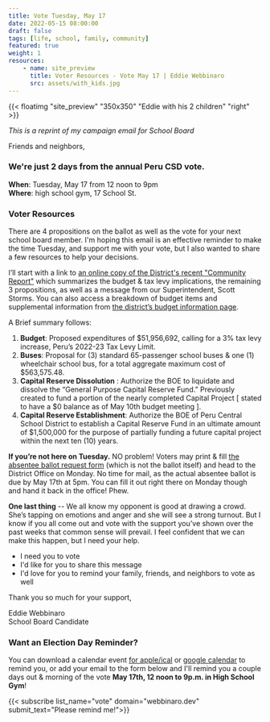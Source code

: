 ```yaml
---
title: Vote Tuesday, May 17 
date: 2022-05-15 08:00:00
draft: false
tags: [life, school, family, community]
featured: true
weight: 1
resources:
    - name: site_preview
      title: Voter Resources - Vote May 17 | Eddie Webbinaro
      src: assets/with_kids.jpg
---
```

{{< floatimg "site_preview" "350x350" "Eddie with his 2 children" "right" >}}

_This is a reprint of my campaign email for School Board_

Friends and neighbors,

### We're just 2 days from the annual Peru CSD vote.

**When**: Tuesday, May 17 from 12 noon to 9pm  
**Where**: high school gym, 17 School St.


### Voter Resources
There are 4 propositions on the ballot as well as the vote for your next school board member. I'm hoping this email is an effective reminder to make the time Tuesday, and support me with your vote, but I also wanted to share a few resources to help your decisions.

I’ll start with a link to [an online copy of the District's recent "Community Report"](https://www.perucsd.org/wp-content/uploads/2022/04/Peru-Budget-NL-2022-23-Blue-and-Black-Pantone-Reflex-Blue-draft-2-1.pdf) which summarizes the budget & tax levy implications, the remaining 3 propositions, as well as a message from our Superintendent, Scott Storms. You can also access a breakdown of budget items and supplemental information from [the district’s budget information page](https://www.perucsd.org/district/business-office/budget-information/).

A Brief summary follows:
1. **Budget**: Proposed expenditures of $51,956,692, calling for a 3% tax levy increase, Peru’s 2022-23 Tax Levy Limit.
2. **Buses**: Proposal for (3) standard 65-passenger school buses & one (1) wheelchair school bus, for a total aggregate maximum cost of $563,575.48.
3. **Capital Reserve Dissolution** : Authorize the BOE to liquidate and dissolve the “General Purpose Capital Reserve Fund.” Previously created to fund a portion of the nearly completed Capital Project [ stated to have a $0 balance as of May 10th budget meeting ].
4. **Capital Reserve Establishment**: Authorize the BOE of Peru Central School District to establish a Capital Reserve Fund in an ultimate amount of $1,500,000 for the purpose of partially funding a future capital project within the next ten (10) years.

**If you’re not here on Tuesday.** NO problem! Voters may print & fill [the absentee ballot request form](https://www.perucsd.org/wp-content/uploads/2021/12/Absentee-Ballot-Application-May-2022.pdf) (which is not the ballot itself) and head to the District Office on Monday. No time for mail, as the actual absentee ballot is due by May 17th at 5pm. You can fill it out right there on Monday though and hand it back in the office! Phew.

**One last thing** -- We all know my opponent is good at drawing a crowd. She’s tapping on emotions and anger and she will see a strong turnout. But I know if you all come out and vote with the support you’ve shown over the past weeks that common sense will prevail. I feel confident that we can make this happen, but I need your help.
- I need you to vote
- I'd like for you to share this message
- I'd love for you to remind your family, friends, and neighbors to vote as well


Thank you so much for your support,

Eddie Webbinaro  
School Board Candidate


### Want an Election Day Reminder?

You can download a calendar event [for apple/ical](assets/election.ics "Download .ics Calendar Event" ) or [google calendar](http://www.google.com/calendar/event?action=TEMPLATE&dates=20220517T160000Z%2F20220518T010000Z&text=Peru%20School%20Board%20Election&location=Peru%20High%20School%20Gymnasium&details=12%20noon%20-%209p.m.%20%0A%0APlease%20vote%20at%20the%20High%20School%20Gym%20for%20Eddie%20Webbinaro "Add Election Reminder to Google Calendar") to remind you, or add your email to the form below and I'll remind you a couple days out & morning of the vote **May 17th, 12 noon to 9p.m. in High School Gym**!

{{< subscribe list_name="vote" domain="webbinaro.dev" submit_text="Please remind me!">}}